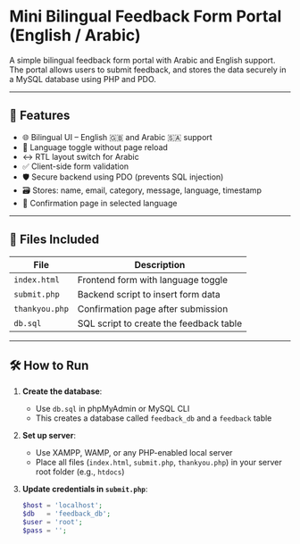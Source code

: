 # Mini Bilingual Feedback Form Portal (English / Arabic)

A simple bilingual feedback form portal with Arabic and English support. The portal allows users to submit feedback, and stores the data securely in a MySQL database using PHP and PDO.

---

## 🚀 Features

- 🌐 Bilingual UI – English 🇬🇧 and Arabic 🇸🇦 support
- 🔄 Language toggle without page reload
- ↔️ RTL layout switch for Arabic
- ✅ Client-side form validation
- 🛡 Secure backend using PDO (prevents SQL injection)
- 🗃 Stores: name, email, category, message, language, timestamp
- 🙏 Confirmation page in selected language

---

## 📁 Files Included

| File         | Description                              |
|--------------|------------------------------------------|
| `index.html` | Frontend form with language toggle       |
| `submit.php` | Backend script to insert form data       |
| `thankyou.php` | Confirmation page after submission     |
| `db.sql`     | SQL script to create the feedback table  |

---

## 🛠 How to Run

1. **Create the database**:
   - Use `db.sql` in phpMyAdmin or MySQL CLI
   - This creates a database called `feedback_db` and a `feedback` table

2. **Set up server**:
   - Use XAMPP, WAMP, or any PHP-enabled local server
   - Place all files (`index.html`, `submit.php`, `thankyou.php`) in your server root folder (e.g., `htdocs`)

3. **Update credentials in `submit.php`**:
   ```php
   $host = 'localhost';
   $db   = 'feedback_db';
   $user = 'root';
   $pass = '';

